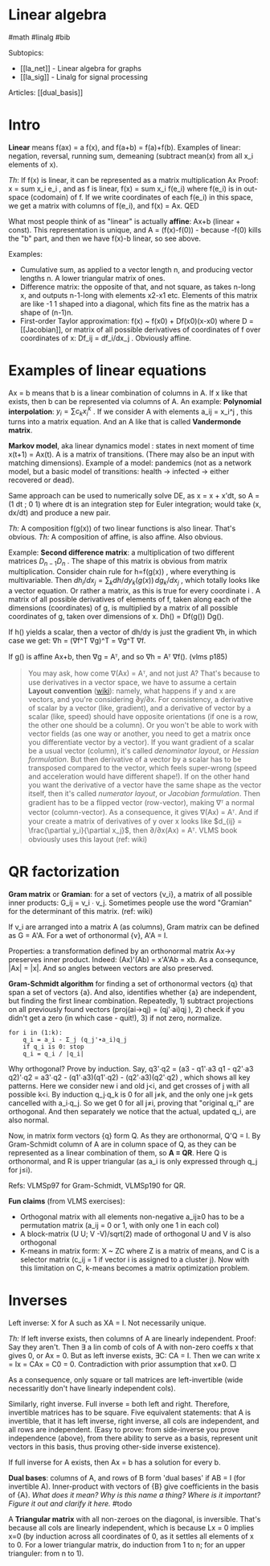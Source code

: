 # Linear algebra

#math #linalg #bib

Subtopics:
* [[la_net]] - Linear algebra for graphs
* [[la_sig]] - Linalg for signal processing

Articles: [[dual_basis]]

# Intro

**Linear** means f(ax) = a f(x), and f(a+b) = f(a)+f(b). Examples of linear: negation, reversal, running sum, demeaning (subtract mean(x) from all x_i elements of x).

*Th*: If f(x) is linear, it can be represented as a matrix multiplication Ax
Proof: x = sum x_i e_i , and as f is linear, f(x) = sum x_i f(e_i) where f(e_i) is in out-space (codomain) of f. If we write coordinates of each f(e_i) in this space, we get a matrix with columns of f(e_i), and f(x) = Ax. QED 

What most people think of as "linear" is actually **affine**: Ax+b (linear + const). This representation is unique, and A = (f(x)-f(0)) - because -f(0) kills the "b" part, and then we have f(x)-b linear, so see above.

Examples:
* Cumulative sum, as applied to a vector length n, and producing vector lengths n. A lower triangular matrix of ones.
* Difference matrix: the opposite of that, and not square, as takes n-long x, and outputs n-1-long with elements x2-x1 etc. Elements of this matrix are like -1 1 shaped into a diagonal, which fits fine as the matrix has a shape of (n-1)n.
* First-order Taylor approximation: f(x) ~ f(x0) + Df(x0)(x-x0) where D = [[Jacobian]], or matrix of all possible derivatives of coordinates of f over coordinates of x: Df_ij = df_i/dx_j . Obviously affine.

# Examples of linear equations

Ax = b means that b is a linear combination of columns in A. If x like that exists, then b can be represented via columns of A. An example: **Polynomial interpolation**: $y_i = \sum c_k x_i^k$ . If we consider  A with elements a_ij = x_i^j , this turns into a matrix equation. And an A like that is called **Vandermonde matrix**.

**Markov model**, aka linear dynamics model : states in next moment of time x(t+1) = Ax(t). A is a matrix of transitions. (There may also be an input with matching dimensions). Example of a model: pandemics (not as a network model, but a basic model of transitions: health -> infected -> either recovered or dead).

Same approach can be used to numerically solve DE, as x = x + x'dt, so A = (1 dt ; 0 1) where dt is an integration step for Euler integration; would take (x, dx/dt) and produce a new pair.

_Th:_ A composition f(g(x)) of two linear functions is also linear. That's obvious.
_Th:_ A composition of affine, is also affine. Also obvious.

Example: **Second difference matrix**: a multiplication of two different matrices $D_{n-1}D_n$ . The shape of this matrix is obvious from matrix multiplication. Consider chain rule for h=f(g(x)) , where everything is multivariable. Then $dh_i/dx_j =  \sum_k dh/dy_k (g(x)) \, dg_k/dx_j$ , which totally looks like a vector equation. Or rather a matrix, as this is true for every coordinate i . A matrix of all possible derivatives of elements of f, taken along each of the dimensions (coordinates) of g, is multiplied by a matrix of all possible coordinates of g, taken over dimensions of x. Dh() = Df(g()) Dg().

If h() yields a scalar, then a vector of dh/dy is just the gradient ∇h, in which case we get:
∇h = (∇f^T ∇g)^T = ∇g^T ∇f.

If g() is affine Ax+b, then ∇g = Aᵀ, and so ∇h = Aᵀ ∇f(). (vlms p185)

> You may ask, how come ∇(Ax) = Aᵀ, and not just A? That's because to use derivatives in a vector space, we have to assume a certain **Layout convention** ([wiki](https://en.wikipedia.org/wiki/Matrix_calculus#Layout_conventions)): namely, what happens if y and x are vectors, and you're considering ∂y/∂x. For consistency, a derivative of scalar by a vector (like, gradient), and a derivative of vector by a scalar (like, speed) should have opposite orientations (if one is a row, the other one should be a column). Or you won't be able to work with vector fields (as one way or another, you need to get a matrix once you differentiate vector by a vector). If you want gradient of a scalar be a usual vector (column), it's called _denominator layout_, or _Hessian formulation_. But then derivative of a vector by a scalar has to be transposed compared to the vector, which feels super-wrong (speed and acceleration would have different shape!). If on the other hand you want the derivative of a vector have the same shape as the vector itself, then it's called _numerator layout_, or _Jacobian formulation_. Then gradient has to be a flipped vector (row-vector), making ∇ᵀ a normal vector (column-vector). As a consequence, it gives ∇(Ax) = Aᵀ. And if your create a matrix of derivatives of y over x looks like $d_{ij} = \frac{\partial y_i}{\partial x_j}$, then ∂/∂x(Ax) = Aᵀ. VLMS book obviously uses this layout (ref: wiki)

# QR factorization

**Gram matrix** or **Gramian**: for a set of vectors {v_i}, a matrix of all possible inner products: G_ij = v_i ∙ v_j. Sometimes people use the word "Gramian" for the determinant of this matrix. (ref: wiki)

If v_i are arranged into a matrix A (as columns), Gram matrix can be defined as G = A'A. For a wet of orthonormal {v}, A'A = I.

Properties: a transformation defined by an orthonormal matrix Ax→y preserves inner product. Indeed: (Ax)'(Ab) = x'A'Ab = xb. As a consequnce, |Ax| = |x|. And so angles between vectors are also preserved.

**Gram-Schmidt algorithm** for finding a set of orthonormal vectors {q} that span a set of vectors {a}. And also, identifies whether {a} are independent, but finding the first linear combination. Repeatedly, 1) subtract projections on all previously found vectors (proj(ai→qj) = (qj'∙ai)qj ), 2) check if you didn't get a zero (in which case - quit!), 3) if not zero, normalize.

```
for i in (1:k):
    q_i = a_i - Σ_j (q_j'∙a_i)q_j
    if q_i is 0: stop
    q_i = q_i / |q_i|
```

Why orthogonal? Prove by induction. Say, q3'∙q2 = (a3 - q1'∙a3 q1 - q2'∙a3 q2)'∙q2 = a3'∙q2 - (q1'∙a3)(q1'∙q2) - (q2'∙a3)(q2'∙q2) , which shows all key patterns. Here we consider new i and old j<i, and get crosses of j with all possible k<i. By induction q_j∙q_k is 0 for all j≠k, and the only one j=k gets cancelled with a_i∙q_j. So we get 0 for all j≠i, proving that "original q_i" are orthogonal. And then separately we notice that the actual, updated q_i, are also normal.

Now, in matrix form vectors {q} form Q. As they are orthonormal, Q'Q = I. By Gram-Schmidt column of A are in column space of Q, as they can be represented as a linear combination of them, so **A = QR**. Here Q is orthonormal, and R is upper triangular (as a_i is only expressed through q_j for j≤i).

Refs: VLMSp97 for Gram-Schmidt, VLMSp190 for QR.

**Fun claims** (from VLMS exercises):
* Orthogonal matrix with all elements non-negative a_ij≥0 has to be a permutation matrix (a_ij = 0 or 1, with only one 1 in each col)
* A block-matrix (U U; V -V)/sqrt(2) made of orthogonal U and V is also orthogonal
* K-means in matrix form: X ~ 	ZC where Z is a matrix of means, and C is a selector matrix (c_ij = 1 if vector i is assigned to a cluster j). Now with this limitation on C, k-means becomes a matrix optimization problem.

# Inverses
Left inverse: X for A such as XA = I. Not necessarily unique.

_Th:_ If left inverse exists, then columns of A are linearly independent. Proof: Say they aren't. Then ∃ a lin comb of cols of A with non-zero coeffs x that gives 0, or Ax = 0. But as left inverse exists, ∃C: CA = I. Then we can write x = Ix = CAx = C0 = 0. Contradiction with prior assumption that x≠0. □

As a consequence, only square or tall matrices are left-invertible (wide necessaritly don't have linearly independent cols).

Similarly, right inverse. Full inverse = both left and right. Therefore, invertible matrices has to be square. Five equivalent statements: that A is invertible, that it has left inverse, right inverse, all cols are independent, and all rows are independent. (Easy to prove: from side-inverse you prove independence (above), from there ability to serve as a basis, represent unit vectors in this basis, thus proving other-side inverse existence).

If full inverse for A exists, then Ax = b has a solution for every b.

**Dual bases**: columns of A, and rows of B form 'dual bases' if AB = I (for invertible A). Inner-product with vectors of {B} give coefficients in the basis of {A}. _What does it mean? Why is this name a thing? Where is it important? Figure it out and clarify it here._ #todo

A **Triangular matrix** with all non-zeroes on the diagonal, is inversible. That's because all cols are linearly independent, which is because Lx = 0 implies x=0 (by induction across all coordinates of 0, as it settles all elements of x to 0. For a lower triangular matrix, do induction from 1 to n; for an upper trianguler: from n to 1).